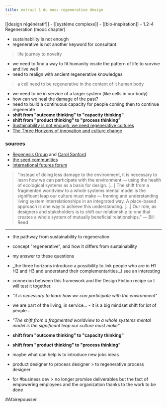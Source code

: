 ```yaml
---
title: extrait 1 du mooc regenerative design
---
```


[[design régénératif]] - [[système complexe]] - [[bio-inspiration]] - 1.2-4 Regeneration (mooc chapter)

- sustainability is not enough
- regenerative is not another keyword for consultant

> life journey to novelty  

- we need to find a way to fit humanity inside the pattern of life to survive and live well
- need to realign with ancient regenerative knowledges

> a cell need to be regenerative in the context of it human body  
 
- we need to be in service of a larger system (like cells in our body)
- how can we heal the damage of the past?
- need to build a continuous capacity for people coming then to continue regenerate
- **shift from "outcome thinking" to "capacity thinking"**
- **shift from "product thinking" to "process thinking"**
- [Sustainability is not enough: we need regenerative cultures](https://designforsustainability.medium.com/sustainability-is-not-enough-we-need-regenerative-cultures-4abb3c78e68b)
- [The Three Horizons of innovation and culture change](https://medium.com/activate-the-future/the-three-horizons-of-innovation-and-culture-change-d9681b0e0b0f)

### sources

- [Regenesis Group](https://regenesisgroup.com/) and [Carol Sanford](https://carolsanford.com/)
- [the seed communities](https://seed-communities.com/)
- [international futures forum](https://www.internationalfuturesforum.com/)

> “Instead of doing less damage to the environment, it is necessary to learn how we can participate with the environment — using the health of ecological systems as a basis for design. […] The shift from a fragmented worldview to a whole systems mental model is the significant leap our culture must make — framing and understanding living system interrelationships in an integrated way. A place-based approach is one way to achieve this understanding. […] Our role, as designers and stakeholders is to shift our relationship to one that creates a whole system of mutually beneficial relationships.” — Bill Reed  

---

- the pathway from sustainability to regeneration
- concept "regenerative", and how it differs from sustainability
- my answer to these questions


- _the three horizons introduce a possibility to link people who are in H1 H2 and H3 and understand their complementarities._I see an interesting

- connexion between this framework and the Design Fiction recipe so I will test it together.


- _"it is necessary to learn how we can participate with the environment"_

- we are part of the living, in service... - it is a big mindset shift for lot of people...


- _"The shift from a fragmented worldview to a whole systems mental model is the significant leap our culture must make"_

- **shift from "outcome thinking" to "capacity thinking"**
- **shift from "product thinking" to "process thinking"**

- maybe what can help is to introduce new jobs ideas


- product designer to process designer > to regenerative process designer
- for #business dev > no longer promise deliverables but the fact of empowering employees and the organization thanks to the work to be done

#Afairepousser 